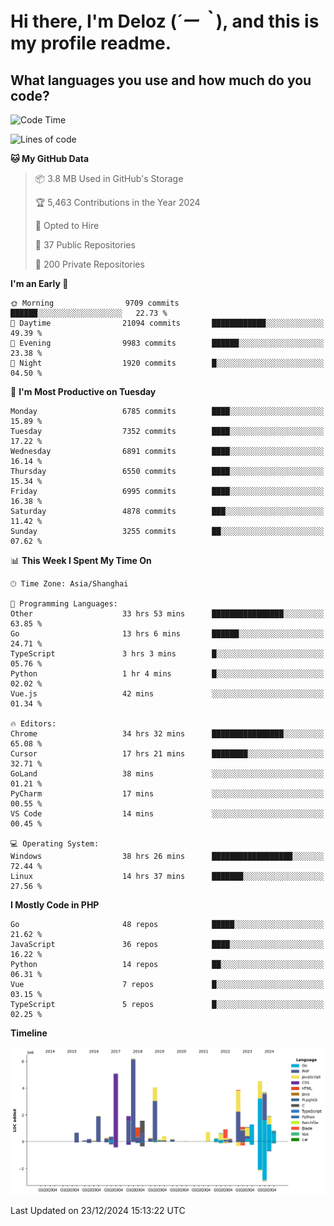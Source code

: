 # **Hi there, I'm Deloz (*´ー｀*), and this is my profile readme.**

## **What languages you use and how much do you code?**

<!--START_SECTION:waka-->
![Code Time](http://img.shields.io/badge/Code%20Time-5%2C340%20hrs%204%20mins-blue)

![Lines of code](https://img.shields.io/badge/From%20Hello%20World%20I%27ve%20Written-45.3%20million%20lines%20of%20code-blue)

**🐱 My GitHub Data** 

> 📦 3.8 MB Used in GitHub's Storage 
 > 
> 🏆 5,463 Contributions in the Year 2024
 > 
> 💼 Opted to Hire
 > 
> 📜 37 Public Repositories 
 > 
> 🔑 200 Private Repositories 
 > 
**I'm an Early 🐤** 

```text
🌞 Morning                9709 commits        ██████░░░░░░░░░░░░░░░░░░░   22.73 % 
🌆 Daytime                21094 commits       ████████████░░░░░░░░░░░░░   49.39 % 
🌃 Evening                9983 commits        ██████░░░░░░░░░░░░░░░░░░░   23.38 % 
🌙 Night                  1920 commits        █░░░░░░░░░░░░░░░░░░░░░░░░   04.50 % 
```
📅 **I'm Most Productive on Tuesday** 

```text
Monday                   6785 commits        ████░░░░░░░░░░░░░░░░░░░░░   15.89 % 
Tuesday                  7352 commits        ████░░░░░░░░░░░░░░░░░░░░░   17.22 % 
Wednesday                6891 commits        ████░░░░░░░░░░░░░░░░░░░░░   16.14 % 
Thursday                 6550 commits        ████░░░░░░░░░░░░░░░░░░░░░   15.34 % 
Friday                   6995 commits        ████░░░░░░░░░░░░░░░░░░░░░   16.38 % 
Saturday                 4878 commits        ███░░░░░░░░░░░░░░░░░░░░░░   11.42 % 
Sunday                   3255 commits        ██░░░░░░░░░░░░░░░░░░░░░░░   07.62 % 
```


📊 **This Week I Spent My Time On** 

```text
🕑︎ Time Zone: Asia/Shanghai

💬 Programming Languages: 
Other                    33 hrs 53 mins      ████████████████░░░░░░░░░   63.85 % 
Go                       13 hrs 6 mins       ██████░░░░░░░░░░░░░░░░░░░   24.71 % 
TypeScript               3 hrs 3 mins        █░░░░░░░░░░░░░░░░░░░░░░░░   05.76 % 
Python                   1 hr 4 mins         █░░░░░░░░░░░░░░░░░░░░░░░░   02.02 % 
Vue.js                   42 mins             ░░░░░░░░░░░░░░░░░░░░░░░░░   01.34 % 

🔥 Editors: 
Chrome                   34 hrs 32 mins      ████████████████░░░░░░░░░   65.08 % 
Cursor                   17 hrs 21 mins      ████████░░░░░░░░░░░░░░░░░   32.71 % 
GoLand                   38 mins             ░░░░░░░░░░░░░░░░░░░░░░░░░   01.21 % 
PyCharm                  17 mins             ░░░░░░░░░░░░░░░░░░░░░░░░░   00.55 % 
VS Code                  14 mins             ░░░░░░░░░░░░░░░░░░░░░░░░░   00.45 % 

💻 Operating System: 
Windows                  38 hrs 26 mins      ██████████████████░░░░░░░   72.44 % 
Linux                    14 hrs 37 mins      ███████░░░░░░░░░░░░░░░░░░   27.56 % 
```

**I Mostly Code in PHP** 

```text
Go                       48 repos            █████░░░░░░░░░░░░░░░░░░░░   21.62 % 
JavaScript               36 repos            ████░░░░░░░░░░░░░░░░░░░░░   16.22 % 
Python                   14 repos            ██░░░░░░░░░░░░░░░░░░░░░░░   06.31 % 
Vue                      7 repos             █░░░░░░░░░░░░░░░░░░░░░░░░   03.15 % 
TypeScript               5 repos             █░░░░░░░░░░░░░░░░░░░░░░░░   02.25 % 
```



**Timeline**

![Lines of Code chart](https://raw.githubusercontent.com/deloz/deloz/main/assets/bar_graph.png)


 Last Updated on 23/12/2024 15:13:22 UTC
<!--END_SECTION:waka-->
